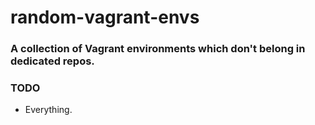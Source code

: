 # random-vagrant-envs

### A collection of Vagrant environments which don't belong in dedicated repos.

### TODO

* Everything.
